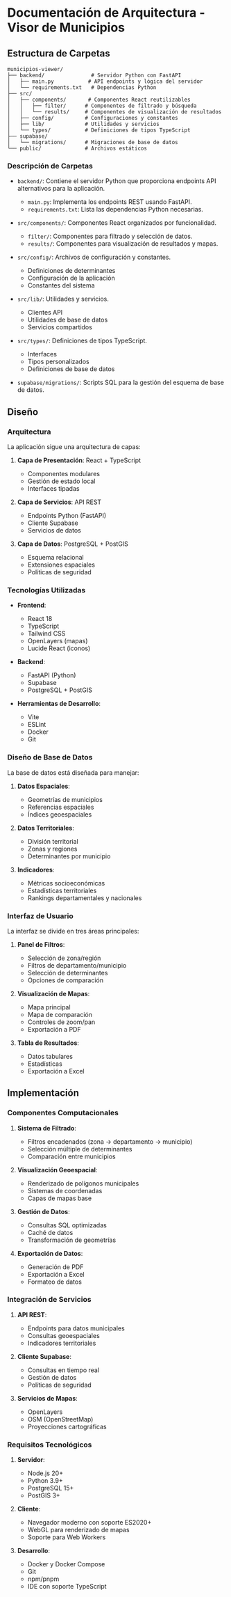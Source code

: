 # Documentación de Arquitectura - Visor de Municipios

## Estructura de Carpetas

```
municipios-viewer/
├── backend/               # Servidor Python con FastAPI
│   ├── main.py           # API endpoints y lógica del servidor
│   └── requirements.txt   # Dependencias Python
├── src/
│   ├── components/       # Componentes React reutilizables
│   │   ├── filter/      # Componentes de filtrado y búsqueda
│   │   └── results/     # Componentes de visualización de resultados
│   ├── config/          # Configuraciones y constantes
│   ├── lib/             # Utilidades y servicios
│   └── types/           # Definiciones de tipos TypeScript
├── supabase/
│   └── migrations/      # Migraciones de base de datos
└── public/              # Archivos estáticos
```

### Descripción de Carpetas

- `backend/`: Contiene el servidor Python que proporciona endpoints API alternativos para la aplicación.
  - `main.py`: Implementa los endpoints REST usando FastAPI.
  - `requirements.txt`: Lista las dependencias Python necesarias.

- `src/components/`: Componentes React organizados por funcionalidad.
  - `filter/`: Componentes para filtrado y selección de datos.
  - `results/`: Componentes para visualización de resultados y mapas.

- `src/config/`: Archivos de configuración y constantes.
  - Definiciones de determinantes
  - Configuración de la aplicación
  - Constantes del sistema

- `src/lib/`: Utilidades y servicios.
  - Clientes API
  - Utilidades de base de datos
  - Servicios compartidos

- `src/types/`: Definiciones de tipos TypeScript.
  - Interfaces
  - Tipos personalizados
  - Definiciones de base de datos

- `supabase/migrations/`: Scripts SQL para la gestión del esquema de base de datos.

## Diseño

### Arquitectura

La aplicación sigue una arquitectura de capas:

1. **Capa de Presentación**: React + TypeScript
   - Componentes modulares
   - Gestión de estado local
   - Interfaces tipadas

2. **Capa de Servicios**: API REST
   - Endpoints Python (FastAPI)
   - Cliente Supabase
   - Servicios de datos

3. **Capa de Datos**: PostgreSQL + PostGIS
   - Esquema relacional
   - Extensiones espaciales
   - Políticas de seguridad

### Tecnologías Utilizadas

- **Frontend**:
  - React 18
  - TypeScript
  - Tailwind CSS
  - OpenLayers (mapas)
  - Lucide React (iconos)

- **Backend**:
  - FastAPI (Python)
  - Supabase
  - PostgreSQL + PostGIS

- **Herramientas de Desarrollo**:
  - Vite
  - ESLint
  - Docker
  - Git

### Diseño de Base de Datos

La base de datos está diseñada para manejar:

1. **Datos Espaciales**:
   - Geometrías de municipios
   - Referencias espaciales
   - Índices geoespaciales

2. **Datos Territoriales**:
   - División territorial
   - Zonas y regiones
   - Determinantes por municipio

3. **Indicadores**:
   - Métricas socioeconómicas
   - Estadísticas territoriales
   - Rankings departamentales y nacionales

### Interfaz de Usuario

La interfaz se divide en tres áreas principales:

1. **Panel de Filtros**:
   - Selección de zona/región
   - Filtros de departamento/municipio
   - Selección de determinantes
   - Opciones de comparación

2. **Visualización de Mapas**:
   - Mapa principal
   - Mapa de comparación
   - Controles de zoom/pan
   - Exportación a PDF

3. **Tabla de Resultados**:
   - Datos tabulares
   - Estadísticas
   - Exportación a Excel

## Implementación

### Componentes Computacionales

1. **Sistema de Filtrado**:
   - Filtros encadenados (zona → departamento → municipio)
   - Selección múltiple de determinantes
   - Comparación entre municipios

2. **Visualización Geoespacial**:
   - Renderizado de polígonos municipales
   - Sistemas de coordenadas
   - Capas de mapas base

3. **Gestión de Datos**:
   - Consultas SQL optimizadas
   - Caché de datos
   - Transformación de geometrías

4. **Exportación de Datos**:
   - Generación de PDF
   - Exportación a Excel
   - Formateo de datos

### Integración de Servicios

1. **API REST**:
   - Endpoints para datos municipales
   - Consultas geoespaciales
   - Indicadores territoriales

2. **Cliente Supabase**:
   - Consultas en tiempo real
   - Gestión de datos
   - Políticas de seguridad

3. **Servicios de Mapas**:
   - OpenLayers
   - OSM (OpenStreetMap)
   - Proyecciones cartográficas

### Requisitos Tecnológicos

1. **Servidor**:
   - Node.js 20+
   - Python 3.9+
   - PostgreSQL 15+
   - PostGIS 3+

2. **Cliente**:
   - Navegador moderno con soporte ES2020+
   - WebGL para renderizado de mapas
   - Soporte para Web Workers

3. **Desarrollo**:
   - Docker y Docker Compose
   - Git
   - npm/pnpm
   - IDE con soporte TypeScript